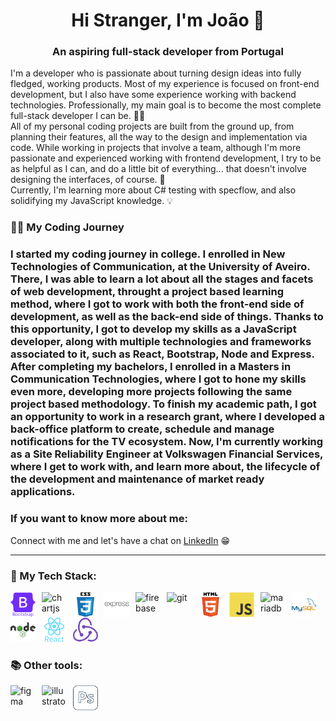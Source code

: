 <h1 align="center">Hi Stranger, I'm João 👋</h1>
<h3 align="center">An aspiring full-stack developer from Portugal</h3>

<p align="left">I'm a developer who is passionate about turning design ideas into fully fledged, working products. Most of my experience is focused on front-end development, but I also have some experience working with backend technologies. Professionally, my main goal is to become the most complete full-stack developer I can be. 👨‍💻 <br> All of my personal coding projects are built from the ground up, from planning their features, all the way to the design and implementation via code. While working in projects that involve a team, although I'm more passionate and experienced working with frontend development, I try to be as helpful as I can, and do a little bit of everything... that doesn't involve designing the interfaces, of course. 👀 <br> Currently, I'm learning more about C# testing with specflow, and also solidifying my JavaScript knowledge. 💡</p>


<h3>👨‍💻 My Coding Journey<h3>
  <p>
    I started my coding journey in college. I enrolled in New Technologies of Communication, at the University of Aveiro. There, I was able to learn a lot about all the stages and facets of web development, throught a project based learning method, where I got to work with both the front-end side of development, as well as the back-end side of things. Thanks to this opportunity, I got to develop my skills as a JavaScript developer, along with multiple technologies and frameworks associated to it, such as React, Bootstrap, Node and Express. After completing my bachelors, I enrolled in a Masters in Communication Technologies, where I got to hone my skills even more, developing more projects following the same project based methodology. To finish my academic path, I got an opportunity to work in a research grant, where I developed a back-office platform to create, schedule and manage notifications for the TV ecosystem.
  Now, I'm currently working as a Site Reliability Engineer at Volkswagen Financial Services, where I get to work with, and learn more about, the lifecycle of the development and maintenance of market ready applications.
  </p>


<h3>If you want to know more about me: </h3>
<p>Connect with me and let's have a chat on <a href="https://linkedin.com/in/jo%c3%a3o-rangel-9b9517220" target="blank">LinkedIn</a> 😁</p>

---

<h3 align="left">🧰 My Tech Stack:</h3>
<p align="left"> 
  <img src="https://raw.githubusercontent.com/devicons/devicon/master/icons/bootstrap/bootstrap-plain-wordmark.svg" alt="bootstrap" width="40" height="40" style="padding-right: 10px;" align="left"/>  
  <img src="https://www.chartjs.org/media/logo-title.svg" alt="chartjs" width="40" height="40" style="padding-right: 10px;" align="left"/> 
  <img src="https://raw.githubusercontent.com/devicons/devicon/master/icons/css3/css3-original-wordmark.svg" alt="css3" width="40" height="40" style="padding-right: 10px;" align="left"/> 
  <img src="https://raw.githubusercontent.com/devicons/devicon/master/icons/express/express-original-wordmark.svg" alt="express" width="40" height="40" style="padding-right: 10px;" align="left"/> 
  <img src="https://www.vectorlogo.zone/logos/firebase/firebase-icon.svg" alt="firebase" width="40" height="40" style="padding-right: 10px;" align="left"/> 
  <img src="https://www.vectorlogo.zone/logos/git-scm/git-scm-icon.svg" alt="git" width="40" height="40" style="padding-right: 10px;" align="left"/> 
  <img src="https://raw.githubusercontent.com/devicons/devicon/master/icons/html5/html5-original-wordmark.svg" alt="html5" width="40" height="40" style="padding-right: 10px;" align="left"/> 
  <img src="https://raw.githubusercontent.com/devicons/devicon/master/icons/javascript/javascript-original.svg" alt="javascript" width="40" height="40" style="padding-right: 10px;" align="left"/> 
  <img src="https://www.vectorlogo.zone/logos/mariadb/mariadb-icon.svg" alt="mariadb" width="40" height="40" style="padding-right: 10px;" align="left"/> 
  <img src="https://raw.githubusercontent.com/devicons/devicon/master/icons/mysql/mysql-original-wordmark.svg" alt="mysql" width="40" height="40" style="padding-right: 10px;" align="left"/> 
  <img src="https://raw.githubusercontent.com/devicons/devicon/master/icons/nodejs/nodejs-original-wordmark.svg" alt="nodejs" width="40" height="40" style="padding-right: 10px;" align="left"/> 
  <img src="https://raw.githubusercontent.com/devicons/devicon/master/icons/react/react-original-wordmark.svg" alt="react" width="40" height="40" style="padding-right: 10px;" align="left"/> 
  <img src="https://raw.githubusercontent.com/devicons/devicon/master/icons/redux/redux-original.svg" alt="redux" width="40" height="40"/> 
</p>

<h3 align="left">📚 Other tools:</h3>
<p align="left"> 
  <img src="https://www.vectorlogo.zone/logos/figma/figma-icon.svg" alt="figma" width="40" height="40" style="padding-right: 10px;" align="left"/> 
  <img src="https://www.vectorlogo.zone/logos/adobe_illustrator/adobe_illustrator-icon.svg" alt="illustrator" width="40" height="40" style="padding-right: 10px;" align="left"/> 
  <img src="https://raw.githubusercontent.com/devicons/devicon/master/icons/photoshop/photoshop-line.svg" alt="photoshop" width="40" height="40"/> 
</p>
